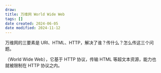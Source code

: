 ```yaml
---
draw:
title: 万维网 World Wide Web
tags: []
date created: 2024-06-05
date modified: 2024-11-12
---
```


万维网的三要素是 URI、HTML、HTTP，解决了谁？传什么？怎么传这三个问题。

<!-- more -->

（World Wide Web），它基于 HTTP 协议，传输 HTML 等超文本资源，能力也就被限制在 HTTP 协议之内。
